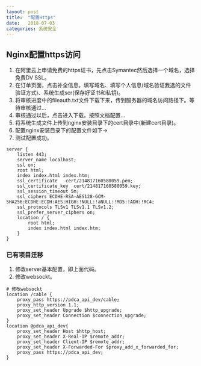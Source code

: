 ```yaml
---
layout: post
title:  "配置Https"
date:   2018-07-03
categories: 系统安全
---
```


## Nginx配置https访问

1. 在阿里云上申请免费的https证书，先点击Symantec然后选择一个域名，选择免费DV SSL。
2. 在订单页面，点击补全信息。填写域名、填写个人信息(域名验证我选的文件验证方式)、系统生成scr(保存好证书和私钥)。
3. 将审核进度中的fileauth.txt文件下载下来，传到服务器的域名访问路径下。等待审核通过...
4. 审核通过以后，点击进入下载。按照文档配置...
5. 将系统生成文件上传到nginx安装目录下的cert目录中(新建cert目录)。
6. 配置nginx安装目录下的配置文件如下->
7. 测试配置成功。

```
server {
    listen 443;
    server_name localhost;
    ssl on;
    root html;
    index index.html index.htm;
    ssl_certificate   cert/214817160580059.pem;
    ssl_certificate_key  cert/214817160580059.key;
    ssl_session_timeout 5m;
    ssl_ciphers ECDHE-RSA-AES128-GCM-SHA256:ECDHE:ECDH:AES:HIGH:!NULL:!aNULL:!MD5:!ADH:!RC4;
    ssl_protocols TLSv1 TLSv1.1 TLSv1.2;
    ssl_prefer_server_ciphers on;
    location / {
        root html;
        index index.html index.htm;
    }
}
```

### 已有项目迁移

1. 修改server基本配置，即上面代码。
2. 修改websockt。

```
# 修改websockt
location /cable {
    proxy_pass https://pdca_api_dev/cable;
    proxy_http_version 1.1;
    proxy_set_header Upgrade $http_upgrade;
    proxy_set_header Connection $connection_upgrade;
}
location @pdca_api_dev{
    proxy_set_header Host $http_host;
    proxy_set_header X-Real-IP $remote_addr;
    proxy_set_header Client-IP $remote_addr;
    proxy_set_header X-Forwarded-For $proxy_add_x_forwarded_for;
    proxy_pass https://pdca_api_dev;
}
```


